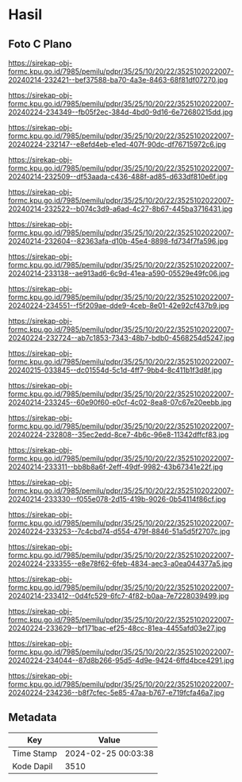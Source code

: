 # Hasil

## Foto C Plano

https://sirekap-obj-formc.kpu.go.id/7985/pemilu/pdpr/35/25/10/20/22/3525102022007-20240214-232421--bef37588-ba70-4a3e-8463-68f81df07270.jpg

https://sirekap-obj-formc.kpu.go.id/7985/pemilu/pdpr/35/25/10/20/22/3525102022007-20240224-234349--fb05f2ec-384d-4bd0-9d16-6e72680215dd.jpg

https://sirekap-obj-formc.kpu.go.id/7985/pemilu/pdpr/35/25/10/20/22/3525102022007-20240224-232147--e8efd4eb-e1ed-407f-90dc-df76715972c6.jpg

https://sirekap-obj-formc.kpu.go.id/7985/pemilu/pdpr/35/25/10/20/22/3525102022007-20240214-232509--df53aada-c436-488f-ad85-d633df810e6f.jpg

https://sirekap-obj-formc.kpu.go.id/7985/pemilu/pdpr/35/25/10/20/22/3525102022007-20240214-232522--b074c3d9-a6ad-4c27-8b67-445ba3716431.jpg

https://sirekap-obj-formc.kpu.go.id/7985/pemilu/pdpr/35/25/10/20/22/3525102022007-20240214-232604--82363afa-d10b-45e4-8898-fd734f7fa596.jpg

https://sirekap-obj-formc.kpu.go.id/7985/pemilu/pdpr/35/25/10/20/22/3525102022007-20240214-233138--ae913ad6-6c9d-41ea-a590-05529e49fc06.jpg

https://sirekap-obj-formc.kpu.go.id/7985/pemilu/pdpr/35/25/10/20/22/3525102022007-20240224-234551--f5f209ae-dde9-4ceb-8e01-42e92cf437b9.jpg

https://sirekap-obj-formc.kpu.go.id/7985/pemilu/pdpr/35/25/10/20/22/3525102022007-20240224-232724--ab7c1853-7343-48b7-bdb0-4568254d5247.jpg

https://sirekap-obj-formc.kpu.go.id/7985/pemilu/pdpr/35/25/10/20/22/3525102022007-20240215-033845--dc01554d-5c1d-4ff7-9bb4-8c411b1f3d8f.jpg

https://sirekap-obj-formc.kpu.go.id/7985/pemilu/pdpr/35/25/10/20/22/3525102022007-20240214-233245--60e90f60-e0cf-4c02-8ea8-07c67e20eebb.jpg

https://sirekap-obj-formc.kpu.go.id/7985/pemilu/pdpr/35/25/10/20/22/3525102022007-20240224-232808--35ec2edd-8ce7-4b6c-96e8-11342dffcf83.jpg

https://sirekap-obj-formc.kpu.go.id/7985/pemilu/pdpr/35/25/10/20/22/3525102022007-20240214-233311--bb8b8a6f-2eff-49df-9982-43b67341e22f.jpg

https://sirekap-obj-formc.kpu.go.id/7985/pemilu/pdpr/35/25/10/20/22/3525102022007-20240214-233330--f055e078-2d15-419b-9026-0b54114f86cf.jpg

https://sirekap-obj-formc.kpu.go.id/7985/pemilu/pdpr/35/25/10/20/22/3525102022007-20240224-233253--7c4cbd74-d554-479f-8846-51a5d5f2707c.jpg

https://sirekap-obj-formc.kpu.go.id/7985/pemilu/pdpr/35/25/10/20/22/3525102022007-20240224-233355--e8e78f62-6feb-4834-aec3-a0ea044377a5.jpg

https://sirekap-obj-formc.kpu.go.id/7985/pemilu/pdpr/35/25/10/20/22/3525102022007-20240214-233412--0d4fc529-6fc7-4f82-b0aa-7e7228039499.jpg

https://sirekap-obj-formc.kpu.go.id/7985/pemilu/pdpr/35/25/10/20/22/3525102022007-20240224-233629--bf171bac-ef25-48cc-81ea-4455afd03e27.jpg

https://sirekap-obj-formc.kpu.go.id/7985/pemilu/pdpr/35/25/10/20/22/3525102022007-20240224-234044--87d8b266-95d5-4d9e-9424-6ffd4bce4291.jpg

https://sirekap-obj-formc.kpu.go.id/7985/pemilu/pdpr/35/25/10/20/22/3525102022007-20240224-234236--b8f7cfec-5e85-47aa-b767-e719fcfa46a7.jpg


## Metadata

| Key        | Value               |
| ---------- | ------------------- |
| Time Stamp | 2024-02-25 00:03:38 |
| Kode Dapil | 3510                |



